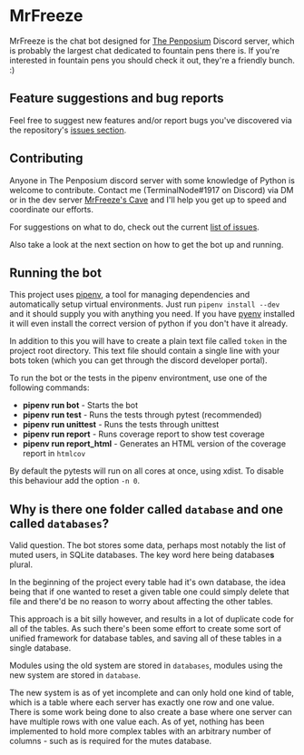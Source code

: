# MrFreeze
MrFreeze is the chat bot designed for [The Penposium](https://discord.gg/FRSg6f5)
Discord server, which is probably the largest chat dedicated to fountain pens there
is. If you're interested in fountain pens you should check it out, they're a friendly
bunch. :)

## Feature suggestions and bug reports
Feel free to suggest new features and/or report bugs you've discovered via
the repository's [issues section](https://github.com/terminalnode/mrfreeze/issues).

## Contributing
Anyone in The Penposium discord server with some knowledge of Python is welcome to
contribute. Contact me (TerminalNode#1917 on Discord) via DM or in the dev server
[MrFreeze's Cave](https://discord.com/invite/wcwshah) and I'll help you get up to
speed and coordinate our efforts.

For suggestions on what to do, check out the current
[list of issues](https://github.com/terminalnode/mrfreeze/issues).

Also take a look at the next section on how to get the bot up and running.

## Running the bot
This project uses [pipenv](https://github.com/pypa/pipenv/), a tool for managing
dependencies and automatically setup virtual environments. Just run `pipenv install --dev`
and it should supply you with anything you need.
If you have [pyenv](https://github.com/pyenv/pyenv) installed it will even install
the correct version of python if you don't have it already.

In addition to this you will have to create a plain text file called `token` in the
project root directory. This text file should contain a single line with your bots
token (which you can get through the discord developer portal).

To run the bot or the tests in the pipenv environtment, use one of the following commands:
* **pipenv run bot**         - Starts the bot
* **pipenv run test**        - Runs the tests through pytest (recommended)
* **pipenv run unittest**    - Runs the tests through unittest
* **pipenv run report**      - Runs coverage report to show test coverage
* **pipenv run report_html** - Generates an HTML version of the coverage report in `htmlcov`

By default the pytests will run on all cores at once, using xdist.
To disable this behaviour add the option `-n 0`.

## Why is there one folder called `database` and one called `databases`?
Valid question. The bot stores some data, perhaps most notably the list of muted
users, in SQLite databases. The key word here being database**s** plural.

In the beginning of the project every table had it's own database, the idea being that
if one wanted to reset a given table one could simply delete that file and there'd
be no reason to worry about affecting the other tables.

This approach is a bit silly however, and results in a lot of duplicate code for
all of the tables. As such there's been some effort to create some sort of unified
framework for database tables, and saving all of these tables in a single database.

Modules using the old system are stored in `databases`, modules using the new system
are stored in `database`.

The new system is as of yet incomplete and can only hold one kind of table, which is
a table where each server has exactly one row and one value. There is some work being
done to also create a base where one server can have multiple rows with one value each.
As of yet, nothing has been implemented to hold more complex tables with an arbitrary
number of columns - such as is required for the mutes database.
